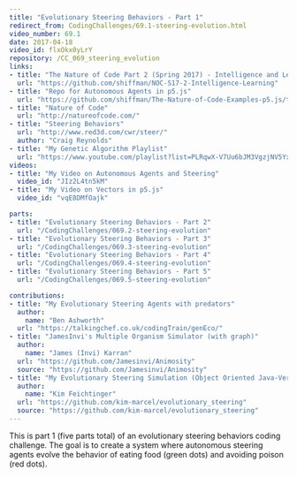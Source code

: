 ```yaml
---
title: "Evolutionary Steering Behaviors - Part 1"
redirect_from: CodingChallenges/69.1-steering-evolution.html
video_number: 69.1
date: 2017-04-18
video_id: flxOkx0yLrY
repository: /CC_069_steering_evolution
links:
- title: "The Nature of Code Part 2 (Spring 2017) - Intelligence and Learning"
  url: "https://github.com/shiffman/NOC-S17-2-Intelligence-Learning"
- title: "Repo for Autonomous Agents in p5.js"
  url: "https://github.com/shiffman/The-Nature-of-Code-Examples-p5.js/tree/master/chp06_agents"
- title: "Nature of Code"
  url: "http://natureofcode.com/"
- title: "Steering Behaviors"
  url: "http://www.red3d.com/cwr/steer/"
  author: "Craig Reynolds"
- title: "My Genetic Algorithm Playlist"
  url: "https://www.youtube.com/playlist?list=PLRqwX-V7Uu6bJM3VgzjNV5YxVxUwzALHV"
videos:
- title: "My Video on Autonomous Agents and Steering"
  video_id: "JIz2L4tn5kM"
- title: "My Video on Vectors in p5.js"
  video_id: "vqE8DMfOajk"

parts:
- title: "Evolutionary Steering Behaviors - Part 2"
  url: "/CodingChallenges/069.2-steering-evolution"
- title: "Evolutionary Steering Behaviors - Part 3"
  url: "/CodingChallenges/069.3-steering-evolution"
- title: "Evolutionary Steering Behaviors - Part 4"
  url: "/CodingChallenges/069.4-steering-evolution"
- title: "Evolutionary Steering Behaviors - Part 5"
  url: "/CodingChallenges/069.5-steering-evolution"

contributions:
- title: "My Evolutionary Steering Agents with predators"
  author:
    name: "Ben Ashworth"
  url: "https://talkingchef.co.uk/codingTrain/genEco/"
- title: "JamesInvi's Multiple Organism Simulator (with graph)"
  author:
    name: "James (Invi) Karran"
  url: "https://github.com/Jamesinvi/Animosity"
  source: "https://github.com/Jamesinvi/Animosity"
- title: "My Evolutionary Steering Simulation (Object Oriented Java-Version)"
  author:
    name: "Kim Feichtinger"
  url: "https://github.com/kim-marcel/evolutionary_steering"
  source: "https://github.com/kim-marcel/evolutionary_steering"
---
```


This is part 1 (five parts total) of an evolutionary steering behaviors coding challenge. The goal is to create a system where autonomous steering agents evolve the behavior of eating food (green dots) and avoiding poison (red dots).
